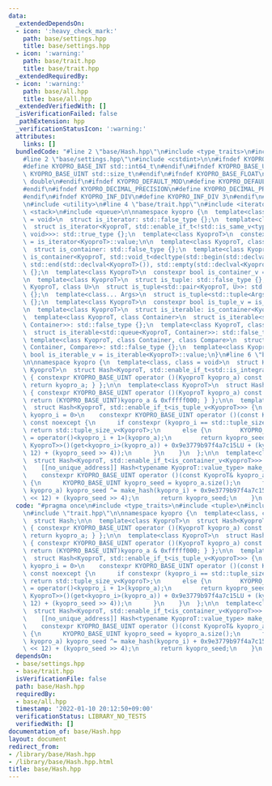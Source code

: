 ```yaml
---
data:
  _extendedDependsOn:
  - icon: ':heavy_check_mark:'
    path: base/settings.hpp
    title: base/settings.hpp
  - icon: ':warning:'
    path: base/trait.hpp
    title: base/trait.hpp
  _extendedRequiredBy:
  - icon: ':warning:'
    path: base/all.hpp
    title: base/all.hpp
  _extendedVerifiedWith: []
  _isVerificationFailed: false
  _pathExtension: hpp
  _verificationStatusIcon: ':warning:'
  attributes:
    links: []
  bundledCode: "#line 2 \"base/Hash.hpp\"\n#include <type_traits>\n#include <tuple>\n\
    #line 2 \"base/settings.hpp\"\n#include <cstdint>\n\n#ifndef KYOPRO_BASE_INT\n\
    #define KYOPRO_BASE_INT std::int64_t\n#endif\n#ifndef KYOPRO_BASE_UINT\n#define\
    \ KYOPRO_BASE_UINT std::size_t\n#endif\n#ifndef KYOPRO_BASE_FLOAT\n#define KYOPRO_BASE_FLOAT\
    \ double\n#endif\n#ifndef KYOPRO_DEFAULT_MOD\n#define KYOPRO_DEFAULT_MOD 1000000007\n\
    #endif\n#ifndef KYOPRO_DECIMAL_PRECISION\n#define KYOPRO_DECIMAL_PRECISION 12\n\
    #endif\n#ifndef KYOPRO_INF_DIV\n#define KYOPRO_INF_DIV 3\n#endif\n#line 2 \"base/trait.hpp\"\
    \n#include <utility>\n#line 4 \"base/trait.hpp\"\n#include <iterator>\n#include\
    \ <stack>\n#include <queue>\n\nnamespace kyopro {\n  template<class KyoproT, class\
    \ = void>\n  struct is_iterator: std::false_type {};\n  template<class KyoproT>\n\
    \  struct is_iterator<KyoproT, std::enable_if_t<!std::is_same_v<typename std::iterator_traits<KyoproT>::value_type,\
    \ void>>>: std::true_type {};\n  template<class KyoproT>\n  constexpr bool is_iterator_v\
    \ = is_iterator<KyoproT>::value;\n\n  template<class KyoproT, class = void>\n\
    \  struct is_container: std::false_type {};\n  template<class KyoproT>\n  struct\
    \ is_container<KyoproT, std::void_t<decltype(std::begin(std::declval<KyoproT>()),\
    \ std::end(std::declval<KyoproT>()), std::empty(std::declval<KyoproT>()))>>: std::true_type\
    \ {};\n  template<class KyoproT>\n  constexpr bool is_container_v = is_container<KyoproT>::value;\n\
    \n  template<class KyoproT>\n  struct is_tuple: std::false_type {};\n  template<class\
    \ KyoproT, class U>\n  struct is_tuple<std::pair<KyoproT, U>>: std::true_type\
    \ {};\n  template<class... Args>\n  struct is_tuple<std::tuple<Args...>>: std::true_type\
    \ {};\n  template<class KyoproT>\n  constexpr bool is_tuple_v = is_tuple<KyoproT>::value;\n\
    \n  template<class KyoproT>\n  struct is_iterable: is_container<KyoproT> {};\n\
    \  template<class KyoproT, class Container>\n  struct is_iterable<std::stack<KyoproT,\
    \ Container>>: std::false_type {};\n  template<class KyoproT, class Container>\n\
    \  struct is_iterable<std::queue<KyoproT, Container>>: std::false_type {};\n \
    \ template<class KyoproT, class Container, class Compare>\n  struct is_iterable<std::priority_queue<KyoproT,\
    \ Container, Compare>>: std::false_type {};\n  template<class KyoproT>\n  constexpr\
    \ bool is_iterable_v = is_iterable<KyoproT>::value;\n}\n#line 6 \"base/Hash.hpp\"\
    \n\nnamespace kyopro {\n  template<class, class = void>\n  struct Hash;\n\n  template<class\
    \ KyoproT>\n  struct Hash<KyoproT, std::enable_if_t<std::is_integral_v<KyoproT>>>\
    \ { constexpr KYOPRO_BASE_UINT operator ()(KyoproT kyopro_a) const noexcept {\
    \ return kyopro_a; } };\n\n  template<class KyoproT>\n  struct Hash<KyoproT, std::enable_if_t<std::is_floating_point_v<KyoproT>>>\
    \ { constexpr KYOPRO_BASE_UINT operator ()(KyoproT kyopro_a) const noexcept {\
    \ return (KYOPRO_BASE_UINT)kyopro_a & 0xfffff000; } };\n\n  template<class KyoproT>\n\
    \  struct Hash<KyoproT, std::enable_if_t<is_tuple_v<KyoproT>>> {\n    template<KYOPRO_BASE_UINT\
    \ kyopro_i = 0>\n    constexpr KYOPRO_BASE_UINT operator ()(const KyoproT& kyopro_a)\
    \ const noexcept {\n      if constexpr (kyopro_i == std::tuple_size_v<KyoproT>)\
    \ return std::tuple_size_v<KyoproT>;\n      else {\n        KYOPRO_BASE_UINT kyopro_seed\
    \ = operator()<kyopro_i + 1>(kyopro_a);\n        return kyopro_seed ^ (Hash<std::tuple_element_t<kyopro_i,\
    \ KyoproT>>()(get<kyopro_i>(kyopro_a)) + 0x9e3779b97f4a7c15LU + (kyopro_seed <<\
    \ 12) + (kyopro_seed >> 4));\n      }\n    }\n  };\n\n  template<class KyoproT>\n\
    \  struct Hash<KyoproT, std::enable_if_t<is_container_v<KyoproT>>> {\n  private:\n\
    \    [[no_unique_address]] Hash<typename KyoproT::value_type> make_hash;\n  public:\n\
    \    constexpr KYOPRO_BASE_UINT operator ()(const KyoproT& kyopro_a) const noexcept\
    \ {\n      KYOPRO_BASE_UINT kyopro_seed = kyopro_a.size();\n      for (auto& kyopro_i:\
    \ kyopro_a) kyopro_seed ^= make_hash(kyopro_i) + 0x9e3779b97f4a7c15LU + (kyopro_seed\
    \ << 12) + (kyopro_seed >> 4);\n      return kyopro_seed;\n    }\n  };\n}\n"
  code: "#pragma once\n#include <type_traits>\n#include <tuple>\n#include \"settings.hpp\"\
    \n#include \"trait.hpp\"\n\nnamespace kyopro {\n  template<class, class = void>\n\
    \  struct Hash;\n\n  template<class KyoproT>\n  struct Hash<KyoproT, std::enable_if_t<std::is_integral_v<KyoproT>>>\
    \ { constexpr KYOPRO_BASE_UINT operator ()(KyoproT kyopro_a) const noexcept {\
    \ return kyopro_a; } };\n\n  template<class KyoproT>\n  struct Hash<KyoproT, std::enable_if_t<std::is_floating_point_v<KyoproT>>>\
    \ { constexpr KYOPRO_BASE_UINT operator ()(KyoproT kyopro_a) const noexcept {\
    \ return (KYOPRO_BASE_UINT)kyopro_a & 0xfffff000; } };\n\n  template<class KyoproT>\n\
    \  struct Hash<KyoproT, std::enable_if_t<is_tuple_v<KyoproT>>> {\n    template<KYOPRO_BASE_UINT\
    \ kyopro_i = 0>\n    constexpr KYOPRO_BASE_UINT operator ()(const KyoproT& kyopro_a)\
    \ const noexcept {\n      if constexpr (kyopro_i == std::tuple_size_v<KyoproT>)\
    \ return std::tuple_size_v<KyoproT>;\n      else {\n        KYOPRO_BASE_UINT kyopro_seed\
    \ = operator()<kyopro_i + 1>(kyopro_a);\n        return kyopro_seed ^ (Hash<std::tuple_element_t<kyopro_i,\
    \ KyoproT>>()(get<kyopro_i>(kyopro_a)) + 0x9e3779b97f4a7c15LU + (kyopro_seed <<\
    \ 12) + (kyopro_seed >> 4));\n      }\n    }\n  };\n\n  template<class KyoproT>\n\
    \  struct Hash<KyoproT, std::enable_if_t<is_container_v<KyoproT>>> {\n  private:\n\
    \    [[no_unique_address]] Hash<typename KyoproT::value_type> make_hash;\n  public:\n\
    \    constexpr KYOPRO_BASE_UINT operator ()(const KyoproT& kyopro_a) const noexcept\
    \ {\n      KYOPRO_BASE_UINT kyopro_seed = kyopro_a.size();\n      for (auto& kyopro_i:\
    \ kyopro_a) kyopro_seed ^= make_hash(kyopro_i) + 0x9e3779b97f4a7c15LU + (kyopro_seed\
    \ << 12) + (kyopro_seed >> 4);\n      return kyopro_seed;\n    }\n  };\n}"
  dependsOn:
  - base/settings.hpp
  - base/trait.hpp
  isVerificationFile: false
  path: base/Hash.hpp
  requiredBy:
  - base/all.hpp
  timestamp: '2022-01-10 20:12:50+09:00'
  verificationStatus: LIBRARY_NO_TESTS
  verifiedWith: []
documentation_of: base/Hash.hpp
layout: document
redirect_from:
- /library/base/Hash.hpp
- /library/base/Hash.hpp.html
title: base/Hash.hpp
---
```

